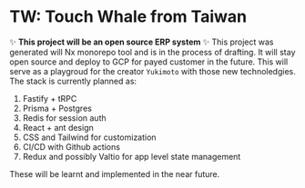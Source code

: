 # TW: Touch Whale from Taiwan

✨ **This project will be an open source ERP system** ✨
This project was generated will Nx monorepo tool and is in the process of drafting. It will stay open source and deploy to GCP for payed customer in the future. This will serve as a playgroud for the creator `Yukimoto` with those new technoledgies. The stack is currently planned as:

1. Fastify + tRPC
2. Prisma + Postgres
3. Redis for session auth
4. React + ant design
5. CSS and Tailwind for customization
6. CI/CD with Github actions
7. Redux and possibly Valtio for app level state management

These will be learnt and implemented in the near future.
